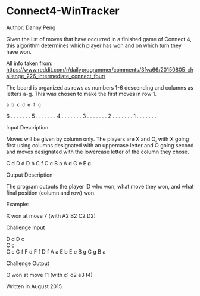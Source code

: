 # Connect4-WinTracker

Author: Danny Peng

Given the list of moves that have occurred in a finished game of Connect 4, this algorithm determines which player has won and on which turn they have won.

All info taken from: https://www.reddit.com/r/dailyprogrammer/comments/3fva66/20150805_challenge_226_intermediate_connect_four/

The board is organized as rows as numbers 1-6 descending and columns as letters a-g. This was chosen to make the first moves in row 1.

    a b c d e f g
6   . . . . . . . 
5   . . . . . . . 
4   . . . . . . . 
3   . . . . . . . 
2   . . . . . . . 
1   . . . . . . . 

Input Description

Moves will be given by column only.  The players are X and O, with X going first using columns designated with an uppercase letter and O going second and moves designated with the lowercase letter of the column they chose.

C  d
D  d
D  b
C  f
C  c
B  a
A  d
G  e
E  g

Output Description

The program outputs the player ID who won, what move they won, and what final position (column and row) won. 

Example: 

X won at move 7 (with A2 B2 C2 D2)

Challenge Input

D  d
D  c    
C  c    
C  c
G  f
F  d
F  f
D  f
A  a
E  b
E  e
B  g
G  g
B  a

Challenge Output

O won at move 11 (with c1 d2 e3 f4)

Written in August 2015.
